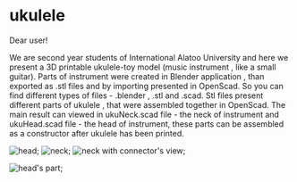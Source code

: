 # ukulele

 Dear user!

We are second year students of International Alatoo University
and here we present a 3D printable ukulele-toy model
(music instrument , like a small guitar).
Parts of instrument were created in Blender application ,
than exported as .stl files and by importing presented in OpenScad.
So you can find different types of files - .blender , .stl and .scad.
Stl files present different parts of ukulele , that were assembled
together in OpenScad. The main result can viewed in
ukuNeck.scad file - the neck of instrument and
ukuHead.scad file - the head of instrument,
these parts can be assembled as a constructor after ukulele has been printed.

![head](https://i.imgur.com/FMTlsqd.png);
![neck](https://i.imgur.com/NcTYcXE.png);
![neck with connector's view](https://i.imgur.com/XdgoDlB.png);

![head's part](https://i.imgur.com/uyJGLJe.png);
